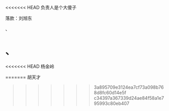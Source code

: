 <<<<<<< HEAD
负责人是个大傻子

落款：刘旭东







、



、
=======
<<<<<<< HEAD
杨金岭

=======
胡天才
>>>>>>> 3a895709e3124ea7cf73a098b768d8fc60d14e5f
>>>>>>> c34397a367339d24ae84f58a1e795993c80eb407

